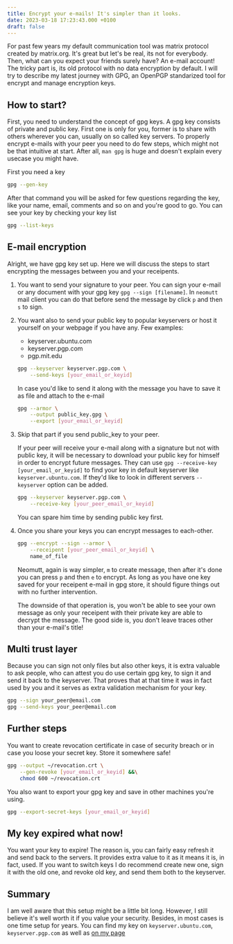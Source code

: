 ```yaml
---
title: Encrypt your e-mails! It's simpler than it looks.
date: 2023-03-18 17:23:43.000 +0100
draft: false
---
```


For past few years my default communication tool was matrix protocol created by matrix.org. It's great but let's be real, its not for everybody. Then, what can you expect your friends surely have? An e-mail account! The tricky part is, its old protocol with no data encryption by default. I will try to describe my latest journey with GPG, an OpenPGP standarized tool for encrypt and manage encryption keys.

<!--more-->

## How to start?

First, you need to understand the concept of gpg keys. A gpg key consists of private and public key. First one is only for you, former is to share with others wherever you can, usually on so called key servers. To properly encrypt e-mails with your peer you need to do few steps, which might not be that intuitive at start. After all, `man gpg` is huge and doesn't explain every usecase you might have.

First you need a key

```sh
gpg --gen-key
```

After that command you will be asked for few questions regarding the key, like your name, email, comments and so on and you're good to go. You can see your key by checking your key list

```sh
gpg --list-keys
```

## E-mail encryption 

Alright, we have gpg key set up. Here we will discuss the steps to start encrypting the messages between you and your receipents.

1. You want to send your signature to your peer. You can sign your e-mail or any document with your gpg key `gpg --sign [filename]`. In `neomutt` mail client you can do that before send the message by click `p` and then `s` to sign.

2. You want also to send your public key to popular keyservers or host it yourself on your webpage if you have any. 
	Few examples:
	
	- keyserver.ubuntu.com
	- keyserver.pgp.com
	- pgp.mit.edu
	
	```sh
	gpg --keyserver keyserver.pgp.com \
        --send-keys [your_email_or_keyid]
	```
	
	In case you'd like to send it along with the message you have to save it as file and attach to the e-mail
	
	```sh
	gpg --armor \
        --output public_key.gpg \
        --export [your_email_or_keyid]
	```

3. Skip that part if you send public_key to your peer. 

	If your peer will receive your e-mail along with a signature but not with public key, it will be necessary to download your public key for himself in order to encrypt future messages. They can use `gpg --receive-key [your_email_or_keyid]` to find your key in default keyserver like `keyserver.ubuntu.com`. If they'd like to look in different servers `--keyserver` option can be added.

	```sh
	gpg --keyserver keyserver.pgp.com \
        --receive-key [your_peer_email_or_keyid] 
	```
	You can spare him time by sending public key first.

4. Once you share your keys you can encrypt messages to each-other.
	```sh
	gpg --encrypt --sign --armor \
        --receipent [your_peer_email_or_keyid] \
        name_of_file
	```
	Neomutt, again is way simpler, `m` to create message, then after it's done you can press `p` and then `e` to encrypt. As long as you have one key saved for your receipent e-mail in gpg store, it should figure things out with no further intervention.
	
	The downside of that operation is, you won't be able to see your own message as only your receipent with their private key are able to decrypt the message. The good side is, you don't leave traces other than your e-mail's title!

## Multi trust layer

Because you can sign not only files but also other keys, it is extra valuable to ask people, who can attest you do use certain gpg key, to sign it and send it back to the keyserver. That proves that at that time it was in fact used by you and it serves as extra validation mechanism for your key.

```sh
gpg --sign your_peer@email.com
gpg --send-keys your_peer@email.com
```

## Further steps
        
You want to create revocation certificate in case of security breach or in case you loose your secret key. Store it somewhere safe!

```sh
gpg --output ~/revocation.crt \
	--gen-revoke [your_email_or_keyid] &&\
	chmod 600 ~/revocation.crt
```

You also want to export your gpg key and save in other machines you're using.

```sh
gpg --export-secret-keys [your_email_or_keyid] 
```

## My key expired what now!

You want your key to expire! The reason is, you can fairly easy refresh it and send back to the servers. It provides extra value to it as it means it is, in fact, used. If you want to switch keys I do recommend create new one, sign it with the old one, and revoke old key, and send them both to the keyserver.

## Summary

I am well aware that this setup might be a little bit long. However, I still believe it's well worth it if you value your security. Besides, in most cases is one time setup for years. You can find my key on `keyserver.ubuntu.com`, `keyserver.pgp.com` as well as [on my page](https://mateuszreszka.xyz/gpg.asc) 
